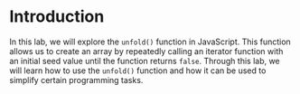 # Introduction

In this lab, we will explore the `unfold()` function in JavaScript. This function allows us to create an array by repeatedly calling an iterator function with an initial seed value until the function returns `false`. Through this lab, we will learn how to use the `unfold()` function and how it can be used to simplify certain programming tasks.
